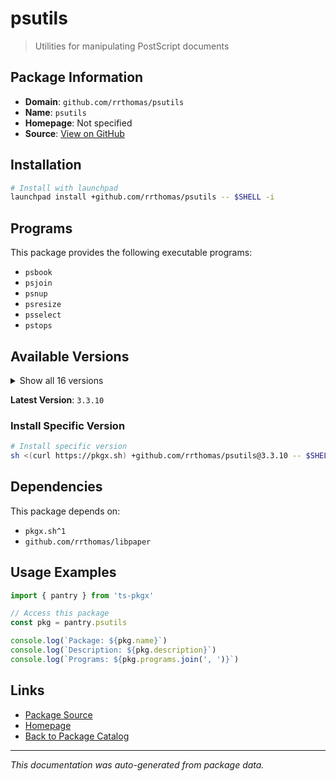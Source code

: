 # psutils

> Utilities for manipulating PostScript documents

## Package Information

- **Domain**: `github.com/rrthomas/psutils`
- **Name**: `psutils`
- **Homepage**: Not specified
- **Source**: [View on GitHub](https://github.com/pkgxdev/pantry/tree/main/projects/github.com/rrthomas/psutils/package.yml)

## Installation

```bash
# Install with launchpad
launchpad install +github.com/rrthomas/psutils -- $SHELL -i
```

## Programs

This package provides the following executable programs:

- `psbook`
- `psjoin`
- `psnup`
- `psresize`
- `psselect`
- `pstops`

## Available Versions

<details>
<summary>Show all 16 versions</summary>

- `3.3.10`, `3.3.9`, `3.3.8`, `3.3.7`, `3.3.6`
- `3.3.5`, `3.3.4`, `3.3.3`, `3.3.2`, `3.3.1`
- `3.3.0`, `3.2.0`, `3.1.2`, `3.1.1`, `3.1.0`
- `3.0.9`

</details>

**Latest Version**: `3.3.10`

### Install Specific Version

```bash
# Install specific version
sh <(curl https://pkgx.sh) +github.com/rrthomas/psutils@3.3.10 -- $SHELL -i
```

## Dependencies

This package depends on:

- `pkgx.sh^1`
- `github.com/rrthomas/libpaper`

## Usage Examples

```typescript
import { pantry } from 'ts-pkgx'

// Access this package
const pkg = pantry.psutils

console.log(`Package: ${pkg.name}`)
console.log(`Description: ${pkg.description}`)
console.log(`Programs: ${pkg.programs.join(', ')}`)
```

## Links

- [Package Source](https://github.com/pkgxdev/pantry/tree/main/projects/github.com/rrthomas/psutils/package.yml)
- [Homepage](#)
- [Back to Package Catalog](../package-catalog.md)

---

*This documentation was auto-generated from package data.*
